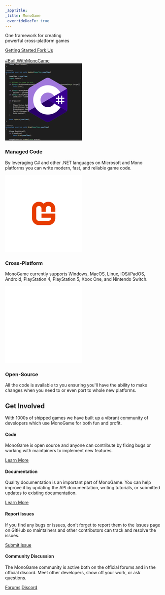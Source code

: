 ```yaml
---
_appTitle:
_title: MonoGame
_overrideDocFx: true
---
```

<section class="hero" >
	<div id="hero-background-image" />
	<div class="hero-content">
		<p class="slogan">
			One framework for creating<br/>
			powerful cross-platform games
		<div class="hero-button-container">
			<a href="/articles/getting_started/index.md">
				Getting Started <i class="bi bi-arrow-right"></i>
			</a>
			<a href="https://github.com/mono/monogame">
				Fork Us <i class="bi bi-github"></i>
			</a>
		</div>
	</div>
	<div class="hero-credits">
		<a href=""><img id="credits-logo" src=""></a><br/>
		<a id="credits-built-with" href="https://twitter.com/search?q=BuiltWithMonoGame">#BuiltWithMonoGame</a>
	</div>
</section>

<section class="container-xxl my-5">
	<div class="row align-items-md-center g-5 py-5">
		<div class="col">
			<div class="row g-4">
				<div class="col d-flex flex-column gap-2 align-items-center">
					<img src="/images/features/managed-code.png" style="width: 250px; height: auto;" loading="lazy">
					<h3 class="fw-semibold mb-0 text-body-emphasis">Managed Code</h3>
					<p class="text-body-secondary">
						 By leveraging C# and other .NET languages on Microsoft and Mono platforms you can write modern, fast, and reliable game code.
					</p>
				</div>
				<div class="col d-flex flex-column gap-2 align-items-center">
					<img src="/images/features/cross-platform.png" style="width: 250px; height: auto;" loading="lazy">
					<h3 class="fw-semibold mb-0 text-body-emphasis">Cross-Platform</h3>
					<p class="text-body-secondary">
						 MonoGame currently supports Windows, MacOS, Linux, iOS/iPadOS, Android, PlayStation 4, PlayStation 5, Xbox One, and Nintendo Switch.
					</p>
				</div>
				<div class="col d-flex flex-column gap-2 align-items-center">
					<img src="/images/features/open-source.png" style="width: 250px; height: auto;" loading="lazy">
					<h3 class="fw-semibold mb-0 text-body-emphasis">Open-Source</h3>
					<p class="text-body-secondary">
						 All the code is available to you ensuring you'll have the ability to make changes when you need to or even port to whole new platforms.
					</p>
				</div>								
			</div>
		</div>
	</div>
</section>


<section class="container-xxl my-5">
	<h2>Get Involved</h2>
	<p class="lead">
		With 1000s of shipped games we have built up a vibrant community of developers which use MonoGame for both fun and profit.
	</p>
    <div class="row align-items-md-center g-5 py-5">
      <div class="col">
        <div class="row g-4">
          <div class="col d-flex flex-column gap-2">
            <h4 class="fw-semibold mb-0 text-body-emphasis">Code</h4>
            <p class="text-body-secondary">
				MonoGame is open source and anyone can contribute by fixing bugs or working with maintainers to implement new features.
			</p>
			<a class="btn btn-lg btn-monogame w-100 mt-auto" type="button" href="https://github.com/MonoGame/MonoGame/blob/develop/CONTRIBUTING.md">
				Learn More
			</a>
          </div>
          <div class="col d-flex flex-column gap-2">
            <h4 class="fw-semibold mb-0 text-body-emphasis">Documentation</h4>
            <p class="text-body-secondary">
				Quality documentation is an important part of MonoGame. You can help improve it by updating the API documentation, writing tutorials, or submitted updates to existing documentation.
			</p>
			<a class="btn btn-lg btn-monogame w-100 mt-auto" type="button" href="https://github.com/MonoGame/MonoGame/blob/develop/CONTRIBUTING.md">
				Learn More
			</a>
          </div>
          <div class="col d-flex flex-column gap-2">
            <h4 class="fw-semibold mb-0 text-body-emphasis">Report Issues</h4>
            <p class="text-body-secondary">
				If you find any bugs or issues, don't forget to report them to the Issues page on GitHub so maintainers and other contributors can track and resolve the issues. 
			</p>
			<a class="btn btn-lg btn-monogame w-100 mt-auto" type="button" href="https://github.com/MonoGame/MonoGame/issues/new/choose">
				Submit Issue
			</a>
          </div>
          <div class="col d-flex flex-column gap-2">
            <h4 class="fw-semibold mb-0 text-body-emphasis">Community Discussion</h4>
            <p class="text-body-secondary">
				The MonoGame community is active both on the official forums and in the official discord.  Meet other developers, show off your work, or ask questions.
			</p>
			<a class="btn btn-lg btn-monogame w-100 mt-auto" type="button" href="https://community.monogame.net/">Forums</a>
			<a class="btn btn-lg btn-monogame w-100 mt-auto" type="button" href="https://discord.gg/monogame">Discord</a>
          </div>
        </div>
      </div>
    </div>
</section>

<script src="/scripts/game-banners.js"/>

